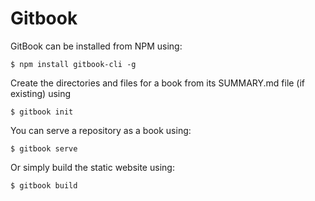 # Gitbook
GitBook can be installed from NPM using:
```
$ npm install gitbook-cli -g
```
Create the directories and files for a book from its SUMMARY.md file (if existing) using
```
$ gitbook init
```
You can serve a repository as a book using:
```
$ gitbook serve
```
Or simply build the static website using:
```
$ gitbook build
```